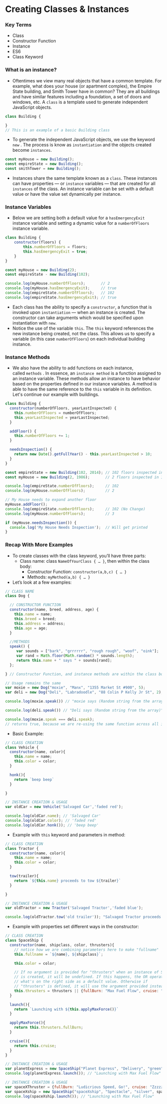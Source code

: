 # Creating Classes & Instances

### Key Terms

- Class
- Constructor Function
- Instance
- ES6
- Class Keyword

### What is an instance?

- Oftentimes we view many real objects that have a common template. For example, what does your house (or apartment complex), the Empire State building, and Smith Tower have in common? They are all buildings and have similar features including a foundation, a set of doors and windows, etc. A `class` is a template used to generate independent JavaScript objects.

```jsx
class Building {

}
// This is an example of a basic Building class
```

- To generate the independent JavaScript objects, we use the keyword `new` . The process is know as `instantiation` and the objects created become `instances`.

```jsx
const myHouse = new Building();
const empireState = new Building();
const smithTower = new Building();
```

- Instances share the same template known as a `class`. These instances can have properties — or `instance` variables — that are created for all `instances` of the class. An instance variable can be set with a default value or have the value set dynamically per instance.

### Instance Variables

- Below we are setting both a default value for a `hasEmergencyExit` instance variable and setting a dynamic value for a `numberOfFloors` instance variable.

```jsx
class Building {
	constructor(floors) {
		this.numberOfFloors = floors;
		this.hasEmergencyExit = true;
	}
}

const myHouse = new Building(2);
const empireState - new Building(102);

console.log(myHouse.numberOfFloors);       // 2
console.log(myHouse.hasEmergencyExit);     // true
console.log(empireState.numberOfFloors);   // 102
console.log(empireState.hasEmergencyExit); // true
```

- Each class has the ability to specify a `constructor`, a function that is invoked upon `instantiation` — when an instance is created. The constructor can take arguments which would be specified upon instantiation with `new`.
- Notice the use of the variable `this`. The `this` keyword references the new instance being created, not the class. This allows us to specify a variable (in this case `numberOfFloors`) on each individual building instance.

### Instance Methods

- We also have the ability to add functions on each instance, called `methods` . In essence, an `instance method` is a function assigned to an instance variable. These methods allow an instance to have behavior based on the properties defined in our instance variables. A method is able to have the same reference to the `this` variable in its definition. Let's continue our example with buildings.

```jsx
class Building {
  constructor(numberOfFloors, yearLastInspected) {
    this.numberOfFloors = numberOfFloors;
    this.yearLastInspected = yearLastInspected;
  }

  addFloor() {
    this.numberOfFloors += 1;
  }

  needsInspection() {
    return new Date().getFullYear() - this.yearLastInspected > 10;
  }
}

const empireState = new Building(102, 2014); // 102 floors inspected in 2014
const myHouse = new Building(2, 1986);       // 2 floors inspected in 1986

console.log(empireState.numberOfFloors);     // 102
console.log(myHouse.numberOfFloors);         // 2

// My House needs to expand another floor
myHouse.addFloor();
console.log(empireState.numberOfFloors);     // 102 (No Change)
console.log(myHouse.numberOfFloors);         // 3

if (myHouse.needsInspection()) {
  console.log('My House Needs Inspection');  // Will get printed
}
```

### Recap With More Examples

- To create classes with the class keyword, you’ll have three parts:
    - Class  name: class `NameOfYourClass { … }`, then within the class body:
        - Constructor Function: `constructor(a,b,c) { … }`
        - Methods: `myMethod(a,b) { … }`
- Let’s look at a few examples:

```jsx
// CLASS NAME
class Dog { 

  // CONSTRUCTOR FUNCTION
  constructor(name, breed, address, age) {
    this.name = name;
    this.breed = breed;
    this.address = address;
    this.age = age;
  }

  //METHODS
  speak() {  
     var sounds = ["bark", "grrrrrr", "rough rough", "woof", "oink"];
     var rand = Math.floor(Math.random() * sounds.length);
     return this.name + " says " + sounds[rand];
  };

} // Constructor Function, and instance methods are within the class body

// Usage remains the same
var moxie = new Dog("moxie", "Manx", "1355 Market St #900", 5);
var deli = new Dog("Deli", "Labradoodle", "88 Colin P Kelly Jr St", 2);

console.log(moxie.speak()) // "moxie says (Random string from the array)"

console.log(deli.speak()) // "Deli says (Random string from the array)"

console.log(moxie.speak === deli.speak); 
// returns true, because we are re-using the same function across all instances of Dog
```

- Basic Example:

```jsx
// CLASS CREATION
class Vehicle {
  constructor(name, color){
    this.name = name;
    this.color = color;
  }

  honk(){
    return `beep beep`
  }

}

// INSTANCE CREATION & USAGE
var oldCar = new Vehicle('Salvaged Car','faded red');

console.log(oldCar.name); // 'Salvaged Car'
console.log(oldCar.color); // 'faded red'
console.log(oldCar.honk()); // 'beep beep'
```

- Example with `this` keyword and parameters in method:

```jsx
// CLASS CREATION
class Tractor {
  constructor(name, color){
    this.name = name;
    this.color = color;
  }

  tow(trailer){
    return `${this.name} proceeds to tow ${trailer}`
  }

}

// INSTANCE CREATION & USAGE
var oldTractor = new Tractor('Salvaged Tractor','faded blue');

console.log(oldTractor.tow('old trailer')); "Salvaged Tractor proceeds to tow old       trailer"
```

- Example with properties set different ways in the constructor:

```javascript
// CLASS CREATION
class SpaceShip {
  constructor(name, shipclass, color, thrusters){
    // notice how we are combining parameters here to make "fullname"
    this.fullname = `${name}, ${shipclass}`;

    this.color = color;

    // If no argument is provided for "thrusters" when an instance of SpaceShip
    // is created, it will be undefined. If this happens, the OR operator "||" will     return 
    // what's on the right side as a default value. Otherwise if 
    // "thrusters" is defined, it will use the argument provided instead.
    this.thrusters = thrusters || {fullBurn: "Max Fuel Flow", cruise: "Light Full Flow"};
  }

  launch(){
    return `Launching with ${this.applyMaxForce()}`
  }

  applyMaxForce(){
    return this.thrusters.fullBurn;
  }

  cruise(){
    return this.cruise;
  }
}

// INSTANCE CREATION & USAGE
var planetExpress = new SpaceShip("Planet Express", "Delivery", "green");
console.log(planetExpress.launch()); // "Launching with Max Fuel Flow"

// INSTANCE CREATION & USAGE
var spaceXThruster = {fullBurn: "Ludicrious Speed, Go!", cruise: "Zzzzz"}
var spaceXship = new SpaceShip("spaceXship", "Spectacle", "silver", spaceXThruster);
console.log(spaceXship.launch()); // "Launching with Max Fuel Flow"
```